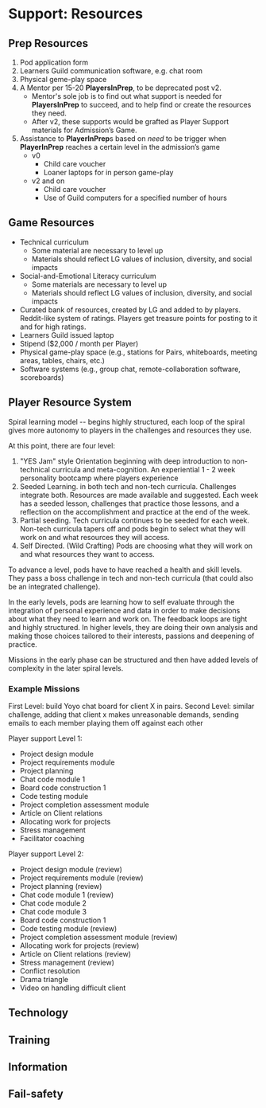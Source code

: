 # Support: Resources

## Prep Resources

1. Pod application form
2. Learners Guild communication software, e.g. chat room
3. Physical geme-play space
4. A Mentor per 15-20 **PlayersInPrep**, to be deprecated post v2.
	- Mentor's sole job is to find out what support is needed for **PlayersInPrep** to succeed, and to help find or create the resources they need.
	- After v2, these supports would be grafted as Player Support materials for Admission’s Game.
5. Assistance to **PlayerInPrep**s based on *need* to be trigger when **PlayerInPrep** reaches a certain level in the admission’s game
	- v0
		- Child care voucher
		- Loaner laptops for in person game-play
	-  v2 and on
		- Child care voucher
		- Use of Guild computers for a specified number of hours

## Game Resources
- Technical curriculum
  - Some material are necessary to level up
  - Materials should reflect LG values of inclusion, diversity, and social impacts
- Social-and-Emotional Literacy curriculum
  - Some materials are necessary to level up
  - Materials should reflect LG values of inclusion, diversity, and social impacts
- Curated bank of resources, created by LG and added to by players. Reddit-like system of ratings. Players get treasure points for posting to it and for high ratings.
- Learners Guild issued laptop
- Stipend ($2,000 / month per Player)
- Physical game-play space (e.g.,  stations for Pairs, whiteboards, meeting areas, tables, chairs, etc.)
- Software systems (e.g., group chat, remote-collaboration software, scoreboards)


## Player Resource System

Spiral learning model -- begins highly structured, each loop of the spiral gives more autonomy to players in the challenges and resources they use.

At this point, there are four level:

1. "YES Jam"  style Orientation beginning with deep introduction to non-technical curricula and meta-cognition. An experiential 1 - 2 week personality bootcamp where players experience
1. Seeded Learning. in both tech and non-tech curricula. Challenges integrate both. Resources are made available and suggested. Each week has a seeded lesson, challenges that practice those lessons, and a reflection on the accomplishment and practice at the end of the week.
1. Partial seeding.  Tech curricula continues to be seeded for each week. Non-tech curricula tapers off and pods begin to select what they will work on and what resources they will access.
1. Self Directed. (Wild Crafting) Pods are choosing what they will work on and what resources they want to access.

To advance a level, pods have to have reached a health and skill levels. They pass a boss challenge in tech and non-tech curricula (that could also be an integrated challenge).  

In the early levels, pods are learning how to self evaluate through the integration of personal experience and data in order to make decisions about what they need to learn and work on. The feedback loops are tight and highly structured. In higher levels, they are doing their own analysis and making those choices tailored to their interests, passions and deepening of practice.

Missions in the early phase can be structured and then have added levels of complexity in the later spiral levels.

### Example Missions

First Level: build Yoyo chat board for client X in pairs.
Second Level: similar challenge, adding that client x makes unreasonable demands, sending emails to each member playing them off against each other

Player support Level 1:

- Project design module
- Project requirements module
- Project planning
- Chat code module 1
- Board code construction 1
- Code testing module
- Project completion assessment module
- Article on Client relations
- Allocating work for projects
- Stress management
- Facilitator coaching

Player support Level 2:
- Project design module (review)
- Project requirements module (review)
- Project planning (review)
- Chat code module 1 (review)
- Chat code module 2
- Chat code module 3
- Board code construction 1
- Code testing module (review)
- Project completion assessment module (review)
- Allocating work for projects (review)
- Article on Client relations (review)
- Stress management (review)  
- Conflict resolution
- Drama triangle
- Video on handling difficult client

## Technology
## Training
## Information
## Fail-safety
